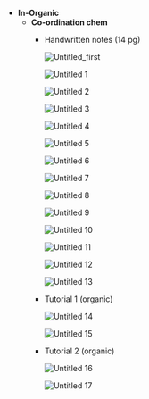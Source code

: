 - **In-Organic**
    - **Co-ordination chem**
        - Handwritten notes (14 pg)

            ![Untitled_first](https://github.com/Muqaram0/Muqaram0/assets/130496042/108fcf48-3bb2-4e4b-a044-56a4ab10f1f0)
            
            ![Untitled 1](https://github.com/Muqaram0/Muqaram0/assets/130496042/38b4ff04-7af9-4f05-9863-c280dee9763b)
            
            ![Untitled 2](https://github.com/Muqaram0/Muqaram0/assets/130496042/777afe3b-a663-4f48-9928-a9e79b0fb687)
            
            ![Untitled 3](https://github.com/Muqaram0/Muqaram0/assets/130496042/59b30903-0aed-43d4-9312-b771bad1d720)
            
            ![Untitled 4](https://github.com/Muqaram0/Muqaram0/assets/130496042/51c84e1b-c807-41ec-ba0c-a7237ce7559f)

            ![Untitled 5](https://github.com/Muqaram0/Muqaram0/assets/130496042/c787d2d8-87ab-4e0e-8241-118f9cd16875)

            ![Untitled 6](https://github.com/Muqaram0/Muqaram0/assets/130496042/deee3947-557f-4066-8ed4-04bae7970ab6)

            ![Untitled 7](https://github.com/Muqaram0/Muqaram0/assets/130496042/0d1af33b-8411-411c-9ea2-88358c281aea)

            ![Untitled 8](https://github.com/Muqaram0/Muqaram0/assets/130496042/c8c25134-f869-41fb-9cd7-d7ace86b3fc0)

            ![Untitled 9](https://github.com/Muqaram0/Muqaram0/assets/130496042/f78ff3c5-afb6-4846-8235-38a4e7891852)

            ![Untitled 10](https://github.com/Muqaram0/Muqaram0/assets/130496042/2c73259e-c20b-4dd1-8fff-d1f8c7cfda7c)

            ![Untitled 11](https://github.com/Muqaram0/Muqaram0/assets/130496042/d8fa1a6b-aca6-418f-ba98-d6ce1d35c2c7)

            ![Untitled 12](https://github.com/Muqaram0/Muqaram0/assets/130496042/a18e1c54-6f9b-45be-b04c-0c03e5164c0a)

            ![Untitled 13](https://github.com/Muqaram0/Muqaram0/assets/130496042/f602cb50-16d7-4fe3-a600-695e55315b70)
            
        - Tutorial 1 (organic)
            
            ![Untitled 14](https://github.com/Muqaram0/Muqaram0/assets/130496042/4dbf9705-ad39-4288-a271-f0edff792ced)

            ![Untitled 15](https://github.com/Muqaram0/Muqaram0/assets/130496042/ee59f764-3708-4272-9d2e-aa11556fbdeb)
            
        - Tutorial 2 (organic)
            
            ![Untitled 16](https://github.com/Muqaram0/Muqaram0/assets/130496042/3f0648d3-a91a-4a44-8f16-1c9eb11e1f0b)

            ![Untitled 17](https://github.com/Muqaram0/Muqaram0/assets/130496042/156cc157-0b35-465b-9ebc-b8e3b8bb4f16)
            
